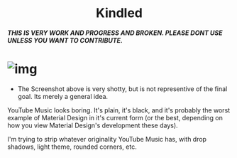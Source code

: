 <h1 align="center">Kindled</h1>

***THIS IS VERY WORK AND PROGRESS AND BROKEN. PLEASE DONT USE UNLESS YOU WANT TO CONTRIBUTE.***

# ![img](https://files.catbox.moe/94yzty.png)

* The Screenshot above is very shotty, but is not representive of the final goal. Its merely a general idea.

YouTube Music looks boring. It's plain, it's black, and it's probably the worst example of Material Design in it's current form (or the best, depending on how you view Material Design's development these days).

I'm trying to strip whatever originality YouTube Music has, with drop shadows, light theme, rounded corners, etc. 
